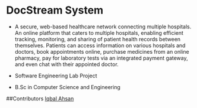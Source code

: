 # DocStream System

- A secure, web-based healthcare network connecting multiple hospitals. An online platform that caters to multiple hospitals, enabling efficient tracking, monitoring, and sharing of patient health records between themselves. Patients can access information on various hospitals and doctors, book appointments online, purchase medicines from an online pharmacy, pay for laboratory tests via an integrated payment gateway, and even chat with their appointed doctor.

- Software Engineering Lab Project 
- B.Sc in Computer Science and Engineering

##Contributors
[Iqbal Ahsan](https://www.linkedin.com/in/iqbal-ahsan/)
